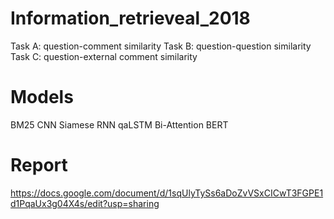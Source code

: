 # Information_retrieveal_2018
Task A: question-comment similarity
Task B: question-question similarity
Task C: question-external comment similarity

# Models
BM25
CNN
Siamese
RNN
qaLSTM
Bi-Attention
BERT

# Report
https://docs.google.com/document/d/1sqUlyTySs6aDoZvVSxCICwT3FGPE1d1PqaUx3g04X4s/edit?usp=sharing
